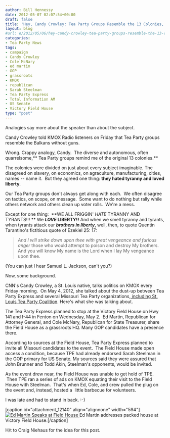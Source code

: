 ```yaml
---
author: Bill Hennessy
date: 2012-05-07 02:07:54+00:00
draft: false
title: 'Hey, Candy Crowley: Tea Party Groups Resemble the 13 Colonies, Not the Balkans'
layout: blog
#url: e/2012/05/06/hey-candy-crowley-tea-party-groups-resemble-the-13-colonies-more-than-the-balkans/
categories:
- Tea Party News
tags:
- campaign
- Candy Crowley
- Cole McNary
- ed martin
- GOP
- grassroots
- KMOX
- republican
- Sarah Steelman
- Tea Party Express
- Total Information AM
- US Senate
- Victory Field House
type: "post"
---
```


Analogies say more about the speaker than about the subject.

Candy Crowley told KMOX Radio listeners on Friday that Tea Party groups resemble the Balkans without guns.

Wrong. Crappy analogy, Candy.  The diverse and autonomous, often quarrelsome,** Tea Party groups remind me of the original 13 colonies.**

The colonies were divided on just about every subject imaginable. The disagreed on slavery, on economics, on agraculture, manufacturing, cities, names -- name it.  But they agreed one thing: **they hated tyranny and loved liberty**.

Our Tea Party groups don't always get along with each.  We often disagree on tactics, on scope, on message.  Some want to do nothing but rally while others network and others clean up voter rolls.  We're a mess.

Except for one thing:  **WE ALL FRIGGIN' _HATE_ TYRANNY AND TYRANTS!!! ** We **_LOVE_ LIBERTY!!** And when we smell tyranny and tyrants, when tyrants attack our _**brothers in liberty**_, well, then, to quote Quentin Tarantino's fictitious quote of Ezekiel 25: 17:


> _And I will strike down upon thee with great vengeance and furious anger_ those who would attempt to poison and destroy My brothers. And you will know My name is the Lord when I lay My vengeance upon thee.


(You can just I hear Samuel L. Jackson, can't you?)

Now, some background.

CNN's Candy Crowley, a St. Louis native, talks politics on KMOX every Friday morning.  On May 4, 2012, she talked about the dust-up between Tea Party Express and several Missouri Tea Party organizations,[ including St. Louis Tea Party Coalition](https://stlouisteaparty.com/tea-party-express-has-moved-were-going-to-ed-and-coles-anyway/). Here's what she was talking about.

The Tea Party Express planned to stop at the Victory Field House on Hwy 141 and I-44 in Fenton on Wednesday, May 2.  Ed Martin, Republican for Attorney General, and Cole McNary, Republican for State Treasurer, share the Field House as a grassroots HQ. Many GOP candidates have a presence there.

According to sources at the Field House, Tea Party Express planned to invite all Missouri candidates to the event.  The Field House made open access a condition, because TPE had already endorsed Sarah Steelman in the GOP primary for US Senate. My sources said they were assured that John Brunner and Todd Akin, Steelman's opponents, would be invited.

As the event drew near, the Field House was unable to get hold of TPE.  Then TPE ran a series of ads on KMOX equating their visit to the Field House with Steelman.  That's when Ed, Cole, and crew pulled the plug on the event and, instead, hosted a  little barbecue for volunteers.

I was late and had to stand in back. :-)

[caption id="attachment_12140" align="alignnone" width="594"][![Ed Martin Speaks at Field House](https://ludicrite.files.wordpress.com/2012/05/136.jpg)
](https://ludicrite.files.wordpress.com/2012/05/136.jpg) Ed Martin addresses packed house at Victory Field House.[/caption]

H/t to Craig Niehaus for the idea for this post.
